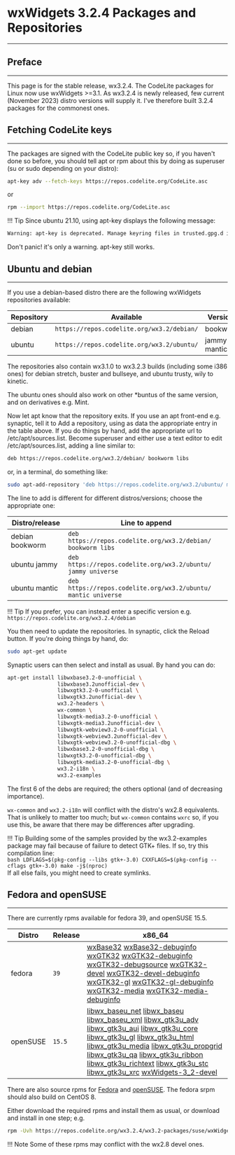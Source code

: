 # wxWidgets 3.2.4 Packages and Repositories
---

## Preface
---

This page is for the stable release, wx3.2.4. The CodeLite packages for Linux now use wxWidgets >=3.1. As wx3.2.4 is newly released, few current (November 2023) distro versions will supply it. I've therefore built 3.2.4 packages for the commonest ones.

## Fetching CodeLite keys
---

The packages are signed with the CodeLite public key so, if you haven't done so before, you should tell apt or rpm about this by doing as superuser (su or sudo depending on your distro): 

```bash
apt-key adv --fetch-keys https://repos.codelite.org/CodeLite.asc
```

or

```bash
rpm --import https://repos.codelite.org/CodeLite.asc
```


!!! Tip
  Since ubuntu 21.10, using apt-key displays the following message:
  ```bash
  Warning: apt-key is deprecated. Manage keyring files in trusted.gpg.d instead (see apt-key(8))
  ```
  Don't panic! it's only a warning. apt-key still works.


## Ubuntu and debian
---

If you use a debian-based distro there are the following wxWidgets repositories available: 

Repository | Available | Versions | Component
-----------|-----------|----------|-----------
debian	| `https://repos.codelite.org/wx3.2/debian/` | bookworm | libs
ubuntu | `https://repos.codelite.org/wx3.2/ubuntu/` |  jammy mantic | universe


The repositories also contain wx3.1.0 to wx3.2.3 builds (including some i386 ones) for debian stretch, buster and bullseye, and ubuntu trusty, wily to kinetic.

The ubuntu ones should also work on other *buntus of the same version, and on derivatives e.g. Mint.

Now let apt know that the repository exits. If you use an apt front-end e.g. synaptic, tell it to Add a repository, using as data the appropriate entry in the table above. If you do things by hand, add the appropriate url to /etc/apt/sources.list. Become superuser and either use a text editor to edit /etc/apt/sources.list, adding a line similar to:

```bash
deb https://repos.codelite.org/wx3.2/debian/ bookworm libs
```

or, in a terminal, do something like: 

```bash
sudo apt-add-repository 'deb https://repos.codelite.org/wx3.2/ubuntu/ mantic universe'
```

The line to add is different for different distros/versions; choose the appropriate one: 

Distro/release | Line to append
---------------|-------------------
debian bookworm| `deb https://repos.codelite.org/wx3.2/debian/ bookworm libs`
ubuntu jammy | `deb https://repos.codelite.org/wx3.2/ubuntu/ jammy universe`
ubuntu mantic| `deb https://repos.codelite.org/wx3.2/ubuntu/ mantic universe`

!!! Tip
If you prefer, you can instead enter a specific version e.g. `https://repos.codelite.org/wx3.2.4/debian`

You then need to update the repositories. In synaptic, click the Reload button. If you're doing things by hand, do: 

```bash
sudo apt-get update
```

Synaptic users can then select and install as usual. By hand you can do: 

```bash
apt-get install libwxbase3.2-0-unofficial \
                libwxbase3.2unofficial-dev \
                libwxgtk3.2-0-unofficial \
                libwxgtk3.2unofficial-dev \
                wx3.2-headers \
                wx-common \
                libwxgtk-media3.2-0-unofficial \
                libwxgtk-media3.2unofficial-dev \
                libwxgtk-webview3.2-0-unofficial \ 
                libwxgtk-webview3.2unofficial-dev \ 
                libwxgtk-webview3.2-0-unofficial-dbg \ 
                libwxbase3.2-0-unofficial-dbg \
                libwxgtk3.2-0-unofficial-dbg \
                libwxgtk-media3.2-0-unofficial-dbg \
                wx3.2-i18n \
                wx3.2-examples
```

The first 6 of the debs are required; the others optional (and of decreasing importance). 

`wx-common` and `wx3.2-i18n` will conflict with the distro's wx2.8 equivalents. That is unlikely to matter too much; 
but `wx-common` contains `wxrc` so, if you use this, be aware that there may be differences after upgrading. 


!!! Tip
    Building some of the samples provided by the wx3.2-examples package may fail because of failure to detect GTK+ files. If so, try this compilation line:  
    ```bash
    LDFLAGS=$(pkg-config --libs gtk+-3.0) CXXFLAGS=$(pkg-config --cflags gtk+-3.0) make -j$(nproc)
    ```  
    If all else fails, you might need to create symlinks.

## Fedora and openSUSE
---
There are currently rpms available for fedora 39,  and openSUSE 15.5.

Distro|Release|x86_64
------|-------|------
fedora| `39`|[wxBase32][32] [wxBase32-debuginfo][41] [wxGTK32][33] [wxGTK32-debuginfo][37] [wxGTK32-debugsource][42] [wxGTK32-devel][34] [wxGTK32-devel-debuginfo][43] [wxGTK32-gl][35] [wxGTK32-gl-debuginfo][44] [wxGTK32-media][36] [wxGTK32-media-debuginfo][45]
openSUSE|`15.5`|[libwx_baseu_net][8] [libwx_baseu][9] [libwx_baseu_xml][10] [libwx_gtk3u_adv][11] [libwx_gtk3u_aui][12] [libwx_gtk3u_core][13] [libwx_gtk3u_gl][14]  [libwx_gtk3u_html][15] [libwx_gtk3u_media][16] [libwx_gtk3u_propgrid][17] [libwx_gtk3u_qa][18] [libwx_gtk3u_ribbon][19] [libwx_gtk3u_richtext][20] [libwx_gtk3u_stc][21]  [libwx_gtk3u_xrc][23] [wxWidgets-3_2-devel][24] 

There are also source rpms for [Fedora][51] and [openSUSE][52]. The fedora srpm should also build on CentOS 8. 

Either download the required rpms and install them as usual, or download and install in one step; e.g. 

```bash
rpm -Uvh https://repos.codelite.org/wx3.2.4/wx3.2-packages/suse/wxWidgets-3_2-3.2.4-0.src.rpm
```


!!! Note
    Some of these rpms may conflict with the wx2.8 devel ones. 

 [1]: https://forums.wxwidgets.org/viewtopic.php?f=19&t=47403&p=200198#p200198
 [8]: https://repos.codelite.org/wx3.2.4/wx3.2-packages/suse/15.5/libwx_baseu_net-suse15-3.2.4-0.x86_64.rpm
 [9]: https://repos.codelite.org/wx3.2.4/wx3.2-packages/suse/15.5/libwx_baseu-suse15-3.2.4-0.x86_64.rpm
 [10]: https://repos.codelite.org/wx3.2.4/wx3.2-packages/suse/15.5/libwx_baseu_xml-suse15-3.2.4-0.x86_64.rpm
 [11]: https://repos.codelite.org/wx3.2.4/wx3.2-packages/suse/15.5/libwx_gtk3u_adv-suse15-3.2.4-0.x86_64.rpm
 [12]: https://repos.codelite.org/wx3.2.4/wx3.2-packages/suse/15.5/libwx_gtk3u_aui-suse15-3.2.4-0.x86_64.rpm
 [13]: https://repos.codelite.org/wx3.2.4/wx3.2-packages/suse/15.5/libwx_gtk3u_core-suse15-3.2.4-0.x86_64.rpm
 [14]: https://repos.codelite.org/wx3.2.4/wx3.2-packages/suse/15.5/libwx_gtk3u_gl-suse15-3.2.4-0.x86_64.rpm
 [15]: https://repos.codelite.org/wx3.2.4/wx3.2-packages/suse/15.5/libwx_gtk3u_html-suse15-3.2.4-0.x86_64.rpm
 [16]: https://repos.codelite.org/wx3.2.4/wx3.2-packages/suse/15.5/libwx_gtk3u_media-suse15-3.2.4-0.x86_64.rpm
 [17]: https://repos.codelite.org/wx3.2.4/wx3.2-packages/suse/15.5/libwx_gtk3u_propgrid-suse15-3.2.4-0.x86_64.rpm
 [18]: https://repos.codelite.org/wx3.2.4/wx3.2-packages/suse/15.5/libwx_gtk3u_qa-suse15-3.2.4-0.x86_64.rpm
 [19]: https://repos.codelite.org/wx3.2.4/wx3.2-packages/suse/15.5/libwx_gtk3u_ribbon-suse15-3.2.4-0.x86_64.rpm
 [20]: https://repos.codelite.org/wx3.2.4/wx3.2-packages/suse/15.5/libwx_gtk3u_richtext-suse15-3.2.4-0.x86_64.rpm
 [21]: https://repos.codelite.org/wx3.2.4/wx3.2-packages/suse/15.5/libwx_gtk3u_stc-suse15-3.2.4-0.x86_64.rpm
 [22]: https://repos.codelite.org/wx3.2.4/wx3.2-packages/suse/15.5/libwx_gtk3u_webview-suse15-3.2.4-0.x86_64.rpm
 [23]: https://repos.codelite.org/wx3.2.4/wx3.2-packages/suse/15.5/libwx_gtk3u_xrc-suse15-3.2.4-0.x86_64.rpm
 [24]: https://repos.codelite.org/wx3.2.4/wx3.2-packages/suse/15.5/wxWidgets-3_2-devel-3.2.4-0.x86_64.rpm
 [25]: https://repos.codelite.org/wx3.2.4/wx3.2-packages/suse/15.5/wxWidgets-3_2-plugin-sound_sdlu-3_2-3.2.4-0.x86_64.rpm

 [32]: https://repos.codelite.org/wx3.2.4/wx3.2-packages/fedora/39/wxBase32-3.2.4-1.fc39.x86_64.rpm
 [33]: https://repos.codelite.org/wx3.2.4/wx3.2-packages/fedora/39/wxGTK32-3.2.4-1.fc39.x86_64.rpm
 [34]: https://repos.codelite.org/wx3.2.4/wx3.2-packages/fedora/39/wxGTK32-devel-3.2.4-1.fc39.x86_64.rpm
 [35]: https://repos.codelite.org/wx3.2.4/wx3.2-packages/fedora/39/wxGTK32-gl-3.2.4-1.fc39.x86_64.rpm
 [36]: https://repos.codelite.org/wx3.2.4/wx3.2-packages/fedora/39/wxGTK32-media-3.2.4-1.fc39.x86_64.rpm
 [37]: https://repos.codelite.org/wx3.2.4/wx3.2-packages/fedora/39/wxGTK32-debuginfo-3.2.4-1.fc39.x86_64.rpm
 
 [41]: https://repos.codelite.org/wx3.2.4/wx3.2-packages/fedora/39/wxBase32-debuginfo-3.2.4-1.fc39.x86_64.rpm
 [42]: https://repos.codelite.org/wx3.2.4/wx3.2-packages/fedora/39/wxGTK32-debugsource-3.2.4-1.fc39.x86_64.rpm
 [43]: https://repos.codelite.org/wx3.2.4/wx3.2-packages/fedora/39/wxGTK32-devel-debuginfo-3.2.4-1.fc39.x86_64.rpm
 [44]: https://repos.codelite.org/wx3.2.4/wx3.2-packages/fedora/39/wxGTK32-gl-debuginfo-3.2.4-1.fc39.x86_64.rpm
 [45]: https://repos.codelite.org/wx3.2.4/wx3.2-packages/fedora/39/wxGTK32-media-debuginfo-3.2.4-1.fc39.x86_64.rpm
 
 [51]: https://repos.codelite.org/wx3.2.4/wx3.2-packages/fedora/wxGTK32-3.2.4-1.fc.src.rpm
 [52]: https://repos.codelite.org/wx3.2.4/wx3.2-packages/suse/wxWidgets-3_2-3.2.4-0.src.rpm

